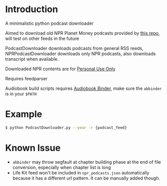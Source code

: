 # Introduction
A minimalistic python podcast downloader

Aimed to download old NPR Planet Money podcasts provided by [this repo](https://github.com/xjcl/planetmoney-rss),
will test on other feeds in the future

PodcastDownloader downloads podcasts from general RSS reeds, NPRPodcastDownloader downloads only NPR podcasts, 
also downloads transcript when available. 

Downloaded NPR contents are for 
[Personal Use Only](https://www.npr.org/about-npr/179881519/rights-and-permissions-information)

Requires feedparser

Audiobook build scripts requires [Audiobook Binder](http://bluezbox.com/audiobookbinder.html), make sure the `abbinder` is in your `$PATH`

# Example
```bash
$ python PodcastDownloader.py --year -r {podcast_feed}
```

# Known Issue

* `abbinder` may throw segfault at chapter building phase at the end of file conversion, especially when chapter list is long
* Life Kit feed won't be included in `npr_podcasts.json` automatically because it has a different url pattern. It can be manually added though.
